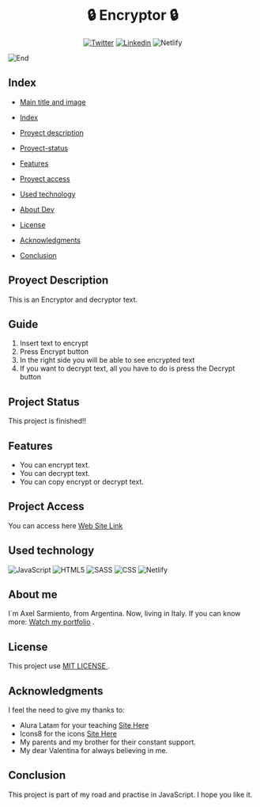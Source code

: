 <div id="title-img">
<h1 align="center" id="title-img"> 🔒 Encryptor 🔒 </h1> 
</div>
<div id="title-img"> 
	<p align="center">
		<a href='https://twitter.com/axel_mrak' target="_blank"><img alt='Twitter' src='https://img.shields.io/badge/Twitter-100000?style=for-the-badge&logo=Twitter&logoColor=white&labelColor=00acee&color=00acee'/></a>
		<a href='https://www.linkedin.com/in/axel-sarmiento-mrak-8a0087229/' target="_blank"><img alt='Linkedin' src='https://img.shields.io/badge/Linkedin-100000?style=for-the-badge&logo=Linkedin&logoColor=FFFFFF&labelColor=0e76a8&color=0e76a8'/></a>
		<img src="https://img.shields.io/badge/Netlify-00C7B7?style=for-the-badge&logo=netlify&logoColor=white" alt="Netlify"/>
	</p>
</div>

![End](https://acegif.com/wp-content/uploads/gifs/the-end-11.gif)

<h2 id="index"> <strong> Index </strong> </h2>

- [Main title and image](#title-img)

- [Index](#index)

- [Proyect description](#project-description)

- [Proyect-status](#project-status)

- [Features](#features)

- [Proyect access](#project-access)

- [Used technology](#technologies)

- [About Dev](#dev)

- [License](#license)

- [Acknowledgments](#thanks)

- [Conclusion](#conclusion)

<div id="project-description">
	<h2>Proyect Description</h2>
	<p> This is an Encryptor and decryptor text.</p>	
 <h2>Guide</h2>
 <ol>
  <li>Insert text to encrypt</li>
  <li>Press Encrypt button</li>
  <li>In the right side you will be able to see encrypted text</li>
  <li>If you want to decrypt text, all you have to do is press the Decrypt button</li>
 </ol>
</div>

<div id="project-status">
	<h2>Project Status</h2>
	<p>This project is finished!!</p>	
</div>

<div id="features">
	<h2>Features</h2>
	<ul>
		<li>You can encrypt text.</li>
		<li>You can decrypt text.</li>
  <li>You can copy encrypt or decrypt text.</li>
	</ul>
</div>

<div id="project-access">
	<h2>Project Access</h2>
	<p>You can access here <a href="https://encryptor-axelmrak.netlify.app/">Web Site Link</a></p>
</div>

<div id="technologies">
	<h2>Used technology</h2>
	<img src="https://img.shields.io/badge/JavaScript-F7DF1E?style=for-the-badge&logo=javascript&logoColor=black" alt="JavaScript"/>
	<img src="https://img.shields.io/badge/HTML5-E34F26?style=for-the-badge&logo=html5&logoColor=white" alt="HTML5"/>
	<img src="https://img.shields.io/badge/Sass-CC6699?style=for-the-badge&logo=sass&logoColor=white" alt="SASS"/>
	<img src="https://img.shields.io/badge/CSS3-1572B6?style=for-the-badge&logo=css3&logoColor=white" alt="CSS"/>
	<img src="https://img.shields.io/badge/Netlify-00C7B7?style=for-the-badge&logo=netlify&logoColor=white" alt="Netlify"/>
</div>

<div id="dev">
	<h2>About me</h2>
	<p>I`m Axel Sarmiento, from Argentina. Now, living in Italy. If you can know more: <a href="https://portfolio-axelmrak.netlify.app/">Watch my portfolio</a> .</p> 
</div>

<div id="license">
	<h2>License</h2>
	<p>This project use <a href="https://github.com/AxelMrak/Encryptor/blob/main/LICENSE"> MIT LICENSE </a>. </p>
</div>

<div id="thanks">
	<h2>Acknowledgments</h2>
	<p>I feel the need to give my thanks to: </p>
	<ul>
		<li>Alura Latam for your teaching <a href="app.aluracursos.com" target="_blank">Site Here</a></li>
		<li>Icons8 for the icons <a href="https://iconos8.es/" target="_blank">Site Here</a></li>
		<li>My parents and my brother for their constant support.</li>
		<li>My dear Valentina for always believing in me.</li>
	</ul>
</div>

<div id="conclusion">
	<h2>Conclusion</h2>
	<p> This project is part of my road and practise in JavaScript. I hope you like it.</p>
</div>

